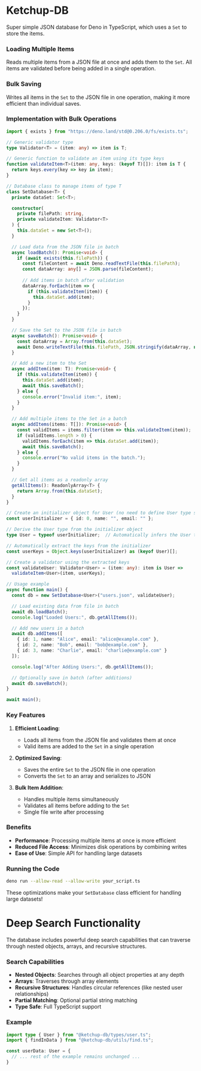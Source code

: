 # Ketchup-DB
Super simple JSON database for Deno in TypeScript, which uses a `Set` to store the items.

### Loading Multiple Items
Reads multiple items from a JSON file at once and adds them to the `Set`. All items are validated before being added in a single operation.

### Bulk Saving
Writes all items in the `Set` to the JSON file in one operation, making it more efficient than individual saves.

### Implementation with Bulk Operations

```typescript
import { exists } from "https://deno.land/std@0.206.0/fs/exists.ts";

// Generic validator type
type Validator<T> = (item: any) => item is T;

// Generic function to validate an item using its type keys
function validateItem<T>(item: any, keys: (keyof T)[]): item is T {
  return keys.every(key => key in item);
}

// Database class to manage items of type T
class SetDatabase<T> {
  private dataSet: Set<T>;

  constructor(
    private filePath: string,
    private validateItem: Validator<T>
  ) {
    this.dataSet = new Set<T>();
  }

  // Load data from the JSON file in batch
  async loadBatch(): Promise<void> {
    if (await exists(this.filePath)) {
      const fileContent = await Deno.readTextFile(this.filePath);
      const dataArray: any[] = JSON.parse(fileContent);
     
      // Add items in batch after validation
      dataArray.forEach(item => {
        if (this.validateItem(item)) {
          this.dataSet.add(item);
        }
      });
    }
  }

  // Save the Set to the JSON file in batch
  async saveBatch(): Promise<void> {
    const dataArray = Array.from(this.dataSet);
    await Deno.writeTextFile(this.filePath, JSON.stringify(dataArray, null, 2));
  }

  // Add a new item to the Set
  async addItem(item: T): Promise<void> {
    if (this.validateItem(item)) {
      this.dataSet.add(item);
      await this.saveBatch();
    } else {
      console.error("Invalid item:", item);
    }
  }

  // Add multiple items to the Set in a batch
  async addItems(items: T[]): Promise<void> {
    const validItems = items.filter(item => this.validateItem(item));
    if (validItems.length > 0) {
      validItems.forEach(item => this.dataSet.add(item));
      await this.saveBatch();
    } else {
      console.error("No valid items in the batch.");
    }
  }

  // Get all items as a readonly array
  getAllItems(): ReadonlyArray<T> {
    return Array.from(this.dataSet);
  }
}

// Create an initializer object for User (no need to define User type separately)
const userInitializer = { id: 0, name: "", email: "" };

// Derive the User type from the initializer object
type User = typeof userInitializer;  // Automatically infers the User type

// Automatically extract the keys from the initializer
const userKeys = Object.keys(userInitializer) as (keyof User)[];

// Create a validator using the extracted keys
const validateUser: Validator<User> = (item: any): item is User =>
  validateItem<User>(item, userKeys);

// Usage example
async function main() {
  const db = new SetDatabase<User>("users.json", validateUser);

  // Load existing data from file in batch
  await db.loadBatch();
  console.log("Loaded Users:", db.getAllItems());

  // Add new users in a batch
  await db.addItems([
    { id: 1, name: "Alice", email: "alice@example.com" },
    { id: 2, name: "Bob", email: "bob@example.com" },
    { id: 3, name: "Charlie", email: "charlie@example.com" }
  ]);

  console.log("After Adding Users:", db.getAllItems());

  // Optionally save in batch (after additions)
  await db.saveBatch();
}

await main();
```

### Key Features

1. **Efficient Loading**:
   - Loads all items from the JSON file and validates them at once
   - Valid items are added to the `Set` in a single operation

2. **Optimized Saving**:
   - Saves the entire `Set` to the JSON file in one operation
   - Converts the `Set` to an array and serializes to JSON

3. **Bulk Item Addition**:
   - Handles multiple items simultaneously
   - Validates all items before adding to the `Set`
   - Single file write after processing

### Benefits
- **Performance**: Processing multiple items at once is more efficient
- **Reduced File Access**: Minimizes disk operations by combining writes
- **Ease of Use**: Simple API for handling large datasets

### Running the Code
```bash
deno run --allow-read --allow-write your_script.ts
```

These optimizations make your `SetDatabase` class efficient for handling large datasets!

# Deep Search Functionality

The database includes powerful deep search capabilities that can traverse through nested objects, arrays, and recursive structures.

### Search Capabilities

- **Nested Objects**: Searches through all object properties at any depth
- **Arrays**: Traverses through array elements
- **Recursive Structures**: Handles circular references (like nested user relationships)
- **Partial Matching**: Optional partial string matching
- **Type Safe**: Full TypeScript support

### Example

```typescript
import type { User } from "@ketchup-db/types/user.ts";
import { findInData } from "@ketchup-db/utils/find.ts";

const userData: User = {
  // ... rest of the example remains unchanged ...
}